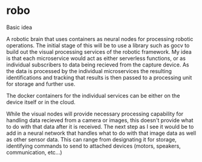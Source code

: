 # robo

Basic idea

A robotic brain that uses containers as neural nodes for processing robotic operations. The initial stage of this will be to use a library such as gocv to build out the visual processing services of the robotic framework. My idea is that each microservice would act as either serverless functions, or as individual subscribers to data being recieved from the capture device. As the data is processed by the individual microservices the resulting identifications and tracking that results is then passed to a processing unit for storage and further use. 

The docker containers for the individual services can be either on the device itself or in the cloud. 

While the visual nodes will provide necessary processing capability for handling data recieved from a camera or images, this doesn't provide what to do with that data after it is received. The next step as I see it would be to add in a neural network that handles what to do with that image data as well as other sensor data. This can range from designating it for storage, identifying commands to send to attached devices (motors, speakers, communication, etc...)